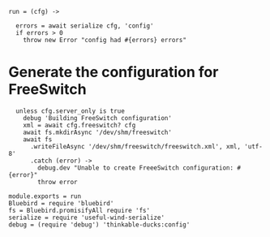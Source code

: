     run = (cfg) ->

      errors = await serialize cfg, 'config'
      if errors > 0
        throw new Error "config had #{errors} errors"

Generate the configuration for FreeSwitch
=========================================

      unless cfg.server_only is true
        debug 'Building FreeSwitch configuration'
        xml = await cfg.freeswitch? cfg
        await fs.mkdirAsync '/dev/shm/freeswitch'
        await fs
          .writeFileAsync '/dev/shm/freeswitch/freeswitch.xml', xml, 'utf-8'
          .catch (error) ->
            debug.dev "Unable to create FreeeSwitch configuration: #{error}"
            throw error

    module.exports = run
    Bluebird = require 'bluebird'
    fs = Bluebird.promisifyAll require 'fs'
    serialize = require 'useful-wind-serialize'
    debug = (require 'debug') 'thinkable-ducks:config'
